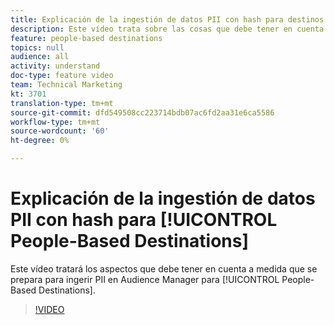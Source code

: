 ```yaml
---
title: Explicación de la ingestión de datos PII con hash para destinos basados en personas
description: Este vídeo trata sobre las cosas que debe tener en cuenta a medida que se prepara para ingerir PII en Audience Manager para destinos basados en personas.
feature: people-based destinations
topics: null
audience: all
activity: understand
doc-type: feature video
team: Technical Marketing
kt: 3701
translation-type: tm+mt
source-git-commit: dfd549508cc223714bdb07ac6fd2aa31e6ca5586
workflow-type: tm+mt
source-wordcount: '60'
ht-degree: 0%

---
```



# Explicación de la ingestión de datos PII con hash para [!UICONTROL People-Based Destinations]

Este vídeo tratará los aspectos que debe tener en cuenta a medida que se prepara para ingerir PII en Audience Manager para [!UICONTROL People-Based Destinations].

>[!VIDEO](https://video.tv.adobe.com/v/29003/?quality=12)
